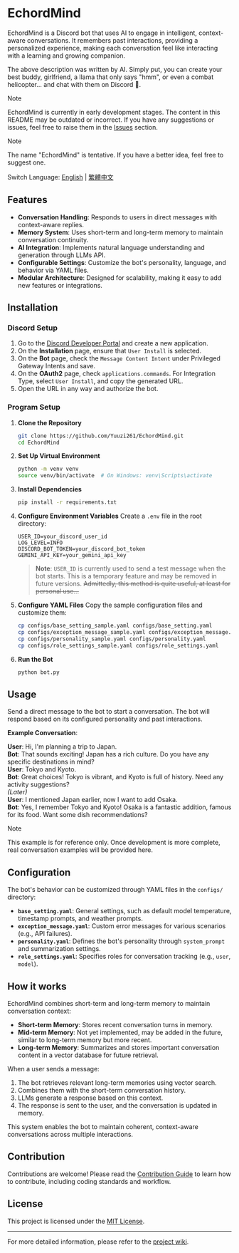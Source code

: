 # EchordMind

<!-- [![Python](https://img.shields.io/badge/python-3.8%2B-blue)](https://www.python.org/downloads/)
[![Discord.py](https://img.shields.io/badge/discord.py-2.0%2B-blue)](https://discordpy.readthedocs.io/en/stable/) -->

EchordMind is a Discord bot that uses AI to engage in intelligent, context-aware conversations. It remembers past interactions, providing a personalized experience, making each conversation feel like interacting with a learning and growing companion.

The above description was written by AI. Simply put, you can create your best buddy, girlfriend, a llama that only says "hmm", or even a combat helicopter... and chat with them on Discord 👀.

> [!NOTE]
> EchordMind is currently in early development stages. The content in this README may be outdated or incorrect. If you have any suggestions or issues, feel free to raise them in the [Issues](https://github.com/Yuuzi261/EchordMind/issues) section.

> [!NOTE]
> The name "EchordMind" is tentative. If you have a better idea, feel free to suggest one.

Switch Language: [English](https://github.com/Yuuzi261/EchordMind/blob/main/docs/README.md) | [繁體中文](https://github.com/Yuuzi261/EchordMind/blob/main/docs/zh-tw/README_zh.md)

## Features

- **Conversation Handling**: Responds to users in direct messages with context-aware replies.
- **Memory System**: Uses short-term and long-term memory to maintain conversation continuity.
- **AI Integration**: Implements natural language understanding and generation through LLMs API.
- **Configurable Settings**: Customize the bot's personality, language, and behavior via YAML files.
- **Modular Architecture**: Designed for scalability, making it easy to add new features or integrations.

## Installation

### Discord Setup

1. Go to the [Discord Developer Portal](https://discord.com/developers/applications) and create a new application.
2. On the **Installation** page, ensure that `User Install` is selected.
3. On the **Bot** page, check the `Message Content Intent` under Privileged Gateway Intents and save.
4. On the **OAuth2** page, check `applications.commands`. For Integration Type, select `User Install`, and copy the generated URL.
5. Open the URL in any way and authorize the bot.

### Program Setup

1. **Clone the Repository**
    ```bash
    git clone https://github.com/Yuuzi261/EchordMind.git
    cd EchordMind
    ```

2. **Set Up Virtual Environment**
    ```bash
    python -m venv venv
    source venv/bin/activate  # On Windows: venv\Scripts\activate
    ```

3. **Install Dependencies**
    ```bash
    pip install -r requirements.txt
    ```

4. **Configure Environment Variables**
    Create a `.env` file in the root directory:
    ```env
    USER_ID=your_discord_user_id
    LOG_LEVEL=INFO
    DISCORD_BOT_TOKEN=your_discord_bot_token
    GEMINI_API_KEY=your_gemini_api_key
    ```
    > **Note**: `USER_ID` is currently used to send a test message when the bot starts. This is a temporary feature and may be removed in future versions. ~~Admittedly, this method is quite useful, at least for personal use...~~

5. **Configure YAML Files**
    Copy the sample configuration files and customize them:
    ```bash
    cp configs/base_setting_sample.yaml configs/base_setting.yaml
    cp configs/exception_message_sample.yaml configs/exception_message.yaml
    cp configs/personality_sample.yaml configs/personality.yaml
    cp configs/role_settings_sample.yaml configs/role_settings.yaml
    ```

6. **Run the Bot**
    ```bash
    python bot.py
    ```

## Usage

Send a direct message to the bot to start a conversation. The bot will respond based on its configured personality and past interactions.

**Example Conversation**:

**User**: Hi, I'm planning a trip to Japan.  
**Bot**: That sounds exciting! Japan has a rich culture. Do you have any specific destinations in mind?  
**User**: Tokyo and Kyoto.  
**Bot**: Great choices! Tokyo is vibrant, and Kyoto is full of history. Need any activity suggestions?  
*(Later)*  
**User**: I mentioned Japan earlier, now I want to add Osaka.  
**Bot**: Yes, I remember Tokyo and Kyoto! Osaka is a fantastic addition, famous for its food. Want some dish recommendations?

> [!NOTE]
> This example is for reference only. Once development is more complete, real conversation examples will be provided here.

## Configuration

The bot's behavior can be customized through YAML files in the `configs/` directory:

- **`base_setting.yaml`**: General settings, such as default model temperature, timestamp prompts, and weather prompts.
- **`exception_message.yaml`**: Custom error messages for various scenarios (e.g., API failures).
- **`personality.yaml`**: Defines the bot's personality through `system_prompt` and summarization settings.
- **`role_settings.yaml`**: Specifies roles for conversation tracking (e.g., `user`, `model`).

## How it works

EchordMind combines short-term and long-term memory to maintain conversation context:

- **Short-term Memory**: Stores recent conversation turns in memory.
- **Mid-term Memory**: Not yet implemented, may be added in the future, similar to long-term memory but more recent.
- **Long-term Memory**: Summarizes and stores important conversation content in a vector database for future retrieval.

When a user sends a message:
1. The bot retrieves relevant long-term memories using vector search.
2. Combines them with the short-term conversation history.
3. LLMs generate a response based on this context.
4. The response is sent to the user, and the conversation is updated in memory.

This system enables the bot to maintain coherent, context-aware conversations across multiple interactions.

## Contribution

Contributions are welcome! Please read the [Contribution Guide](https://github.com/Yuuzi261/EchordMind/blob/main/docs/CONTRIBUTING.md) to learn how to contribute, including coding standards and workflow.

## License

This project is licensed under the [MIT License](https://github.com/Yuuzi261/EchordMind/blob/main/LICENSE).

---

For more detailed information, please refer to the [project wiki](https://github.com/Yuuzi261/EchordMind/wiki).